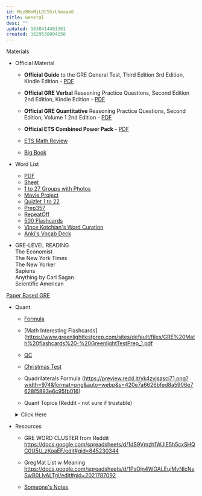 ```yaml
---
id: MqzBHxMjLDC55rLhmaae6
title: General
desc: ""
updated: 1630414491361
created: 1629538004250
---
```


Materials

- Official Material

  - **Official Guide** to the GRE General Test, Third Edition 3rd Edition, Kindle Edition - [PDF](/assets/pdf/ETS_OG.pdf)

  - **Official GRE Verbal** Reasoning Practice Questions, Second Edition 2nd Edition, Kindle Edition - [PDF](/assets/pdf/ETS_Verb.pdf)

  - **Official GRE Quantitative** Reasoning Practice Questions, Second Edition, Volume 1 2nd Edition - [PDF](/assets/pdf/ETS_Quant.pdf)

  - **Official ETS Combined Power Pack** - [PDF](/assets/pdf/ETS_PowerPack.pdf)

  - [ETS Math Review](/assets/pdf/gre_math_review.pdf)
  - [Big Book](/assets/pdf/Big_Book_New_Edition.pdf)

- Word List

  - [PDF](https://gregmatapi.s3.amazonaws.com/media/misc/files/gregmat_wordlist.pdf)
  - [Sheet](https://docs.google.com/spreadsheets/d/1jRATLVV34vATsL4Y67fZZXQc7qZPYc0c0Yk7Bykh4fw/edit#gid=0)
  - [1 to 27 Groups with Photos](https://drive.google.com/file/d/1Ux9VWn5-nJJqmw4_I1UkwUybY8eDQnBv/view)
  - [Movie Project](https://docs.google.com/spreadsheets/d/1k2DQmWf6v8A5_MyAx6qANZjDkhqa3a0r7wkyHjQxYCE/edit?usp=sharing)
  - [Quizlet 1 to 22](https://quizlet.com/saint1729/folders/gregmat/sets)
  - [Prep357](https://www.prepscholar.com/gre/blog/wp-content/uploads/sites/3/2016/11/PrepScholar-357-GRE-words-list.pdf)
  - [RepeatOff](https://www.powerscore.com/gre/help/content/Repeat-Offenders-Vocabulary.pdf)
  - [500 Flashcards](https://quizlet.com/18795939/gre-basic-flash-cards/)
  - [Vince Kotchian's Word Curation](https://docs.google.com/spreadsheets/d/1K4gS--jbDYbdlqem6Hir3FAwvLB9dFxNCLftE3ePduk/edit#gid=2009214833)
  - [Anki's Vocab Deck](https://ankiweb.net/shared/info/1770632730)

- GRE-LEVEL READING  
  The Economist  
  The New York Times  
  The New Yorker  
  Sapiens  
  Anything by Carl Sagan  
  Scientific American

[Paper Based GRE](/assets/pdf/practice_book_GRE_pb_revised_general_test.pdf)

- Quant  
   - [Formula](/assets/pdf/GRE_Equation_Guide_TTP.pdf)
   - [Math Interesting Flashcards](https://www.greenlighttestprep.com/sites/default/files/GRE%20Math%20flashcards%20-%20GreenlightTestPrep_1.pdf
   - [QC](https://www.greenlighttestprep.com/sites/default/files/GRE%20Math%20flashcards%20-%20GreenlightTestPrep_1.pdf)
   - [Christmas Test](https://drive.google.com/file/d/1q26DxqumsBA4jipCRe5Kh2ITutimgqge/view)
   - Quadrilaterals Formula (https://preview.redd.it/yk4zyjsasci71.png?width=974&format=png&auto=webp&s=420e7a6626bfed8a5906e7628f5893e6c95fb016)

   - Quant Topics (Reddit - not sure if trustable)
   <details>
    <summary>Click Here</summary>
    
    The complete list of GRE quant topics

      - [ ] Absolute value 
      - [ ] Algebraic manipulation
      - [ ] Angles of any polygon
      - [ ] Areas
      - [ ] Arithmetic and geometric sequences
      - [ ] Circles
      - [ ] Counting, Permutations, and Combinations
      - [ ] Decimals
      - [ ] Difference of squares
      - [ ] Equation of a circle
      - [ ] Equation of a parabola
      - [ ] Evens, odds, and primes
      - [ ] Exponents
      - [ ] Factoring
      - [ ] Fractions
      - [ ] Functions:
      - [ ] Interest
      - [ ] Intersecting sets
      - [ ] Linear equations and coordinate geometry
      - [ ] Mean, median, range
      - [ ] Minimizing and maximizing
      - [ ] Mixtures
      - [ ] Multiples, least common multiples, and greatest common divisors
      - [ ] Normal/standard distribution
      - [ ] Percentages
      - [ ]  Positives and negatives
      - [ ] Practice questions:
      - [ ] Probability
      - [ ] Quadratics
      - [ ] Mental math tricks
      - [ ] Rate
      - [ ] Ratios
      - [ ] Remainders
      - [ ] Revenue/profits/costs
      - [ ] Roots
      - [ ] Simultaneous equations
      - [ ] Standard deviation
      - [ ] Supplementary angles and parallel lines
      - [ ] Translating words into equations
      - [ ] Triangles
      - [ ] Unit conversion and scientific notation
      - [ ] Variables in answer choices
      - [ ] Volume and surface of 3 dimensional shapes
      - [ ] Work


   

- Resources
    - GRE WORD CLUSTER from Reddit
    https://docs.google.com/spreadsheets/d/1dS9Vmzh1WJIE5h5cxSHQC0U5U_zKoaEF/edit#gid=845230344

    - GregMat List w Meaning
    https://docs.google.com/spreadsheets/d/1PsOjn4WOALEujMvNlcNvSwB0LlvALTgl/edit#gid=2021787092

    - [Someone's Notes](/assets/pdf/Random_GRE_Notes.pdf)
